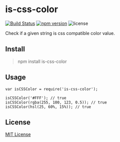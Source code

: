 # is-css-color

[![Build Status](https://travis-ci.org/princejwesley/is-css-color.svg)](https://travis-ci.org/princejwesley/is-css-color) [![npm version](https://badge.fury.io/js/is-css-color.svg)](http://badge.fury.io/js/is-css-color)  ![license](https://img.shields.io/badge/license-MIT-blue.svg)

Check if a given string is css compatible color value.

## Install
> npm install is-css-color

## Usage
```
var isCSSColor = require('is-css-color');

isCSSColor('#FFF'); // true
isCSSColor(rgba(255, 100, 123, 0.5)); // true
isCSSColor(hsl(25, 60%, 15%)); // true
```

## License
[MIT License](https://github.com/princejwesley/is-css-color/blob/master/LICENSE)
